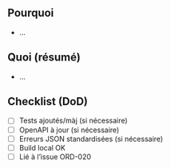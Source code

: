 ## Pourquoi
- ...

## Quoi (résumé)
- ...

## Checklist (DoD)
- [ ] Tests ajoutés/màj (si nécessaire)
- [ ] OpenAPI à jour (si nécessaire)
- [ ] Erreurs JSON standardisées (si nécessaire)
- [ ] Build local OK
- [ ] Lié à l’issue ORD-020
